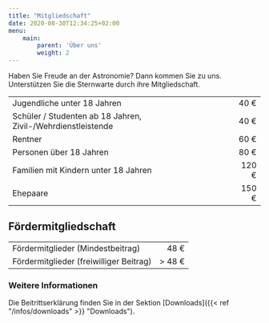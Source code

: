 ```yaml
---
title: "Mitgliedschaft"
date: 2020-08-30T12:34:25+02:00
menu:
    main: 
        parent: 'Über uns'
        weight: 2
---
```


Haben Sie Freude an der Astronomie? Dann kommen Sie zu uns. Unterstützen Sie die Sternwarte durch ihre Mitgliedschaft.

|   |   |
|:--|--:|
| Jugendliche unter 18 Jahren | 40 € |
| Schüler / Studenten ab 18 Jahren, Zivil-/Wehrdienstleistende | 40 € |
| Rentner | 60 € |
| Personen über 18 Jahren | 80 € |
| Familien mit Kindern unter 18 Jahren | 120 € |
| Ehepaare | 150 € |

## Fördermitgliedschaft

|   |   |
|:--|--:|
| Fördermitglieder (Mindestbeitrag) | 48 € |
| Fördermitglieder (freiwilliger Beitrag) |> 48 € |

### Weitere Informationen

Die Beitrittserklärung finden Sie in der Sektion [Downloads]({{< ref "/infos/downloads" >}} "Downloads").